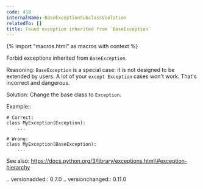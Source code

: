 ```yaml
---
code: 418
internalName: BaseExceptionSubclassViolation
relatedTo: []
title: Found exception inherited from `BaseException`
---
```


{% import "macros.html" as macros with context %}

Forbid exceptions inherited from `BaseException`.

Reasoning: `BaseException` is a special case: it is not designed to be
extended by users. A lot of your `except Exception` cases won't work.
That's incorrect and dangerous.

Solution: Change the base class to `Exception`.

Example::

    # Correct:
    class MyException(Exception):
        ...
    
    # Wrong:
    class MyException(BaseException):
        ...

See also:
https://docs.python.org/3/library/exceptions.html\#exception-hierarchy

.. versionadded:: 0.7.0 .. versionchanged:: 0.11.0
